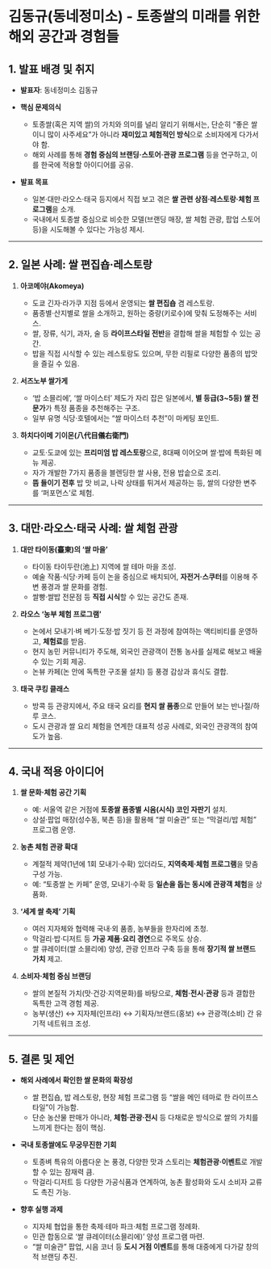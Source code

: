 # 김동규(동네정미소) - 토종쌀의 미래를 위한 해외 공간과 경험들

## 1. 발표 배경 및 취지

- **발표자**: 동네정미소 김동규
- **핵심 문제의식**  
  - 토종쌀(혹은 지역 쌀)의 가치와 의미를 널리 알리기 위해서는, 단순히 “좋은 쌀이니 많이 사주세요”가 아니라 **재미있고 체험적인 방식**으로 소비자에게 다가서야 함.  
  - 해외 사례를 통해 **경험 중심의 브랜딩·스토어·관광 프로그램** 등을 연구하고, 이를 한국에 적용할 아이디어를 공유.

- **발표 목표**  
  - 일본·대만·라오스·태국 등지에서 직접 보고 겪은 **쌀 관련 상점·레스토랑·체험 프로그램**을 소개.  
  - 국내에서 토종쌀 중심으로 비슷한 모델(브랜딩 매장, 쌀 체험 관광, 팝업 스토어 등)을 시도해볼 수 있다는 가능성 제시.

---

## 2. 일본 사례: 쌀 편집숍·레스토랑

1) **아코메야(Akomeya)**  
   - 도쿄 긴자·라가쿠 지점 등에서 운영되는 **쌀 편집숍** 겸 레스토랑.  
   - 품종별·산지별로 쌀을 소개하고, 원하는 중량(키로수)에 맞춰 도정해주는 서비스.  
   - 쌀, 장류, 식기, 과자, 술 등 **라이프스타일 전반**을 결합해 쌀을 체험할 수 있는 공간.  
   - 밥을 직접 시식할 수 있는 레스토랑도 있으며, 무한 리필로 다양한 품종의 밥맛을 즐길 수 있음.

2) **서즈노부 쌀가게**  
   - ‘밥 소믈리에’, ‘쌀 마이스터’ 제도가 자리 잡은 일본에서, **별 등급(3~5등) 쌀 전문가**가 특정 품종을 추천해주는 구조.  
   - 일부 유명 식당·호텔에서는 “쌀 마이스터 추천”이 마케팅 포인트.

3) **하치다이메 기이몬(八代目儀右衛門)**  
   - 교토·도쿄에 있는 **프리미엄 밥 레스토랑**으로, 8대째 이어오며 쌀·밥에 특화된 메뉴 제공.  
   - 자가 개발한 7가지 품종을 블렌딩한 쌀 사용, 전용 밥솥으로 조리.  
   - **뜸 들이기 전후** 밥 맛 비교, 나락 상태를 튀겨서 제공하는 등, 쌀의 다양한 변주를 ‘퍼포먼스’로 체험.

---

## 3. 대만·라오스·태국 사례: 쌀 체험 관광

1) **대만 타이동(臺東)의 ‘쌀 마을’**  
   - 타이동 타이두란(池上) 지역에 쌀 테마 마을 조성.  
   - 예술 작품·식당·카페 등이 논을 중심으로 배치되어, **자전거·스쿠터**를 이용해 주변 풍경과 쌀 문화를 경험.  
   - 쌀빵·쌀밥 전문점 등 **직접 시식**할 수 있는 공간도 존재.

2) **라오스 ‘농부 체험 프로그램’**  
   - 논에서 모내기·벼 베기·도정·밥 짓기 등 전 과정에 참여하는 액티비티를 운영하고, **체험료**를 받음.  
   - 현지 농민 커뮤니티가 주도해, 외국인 관광객이 전통 농사를 실제로 해보고 배울 수 있는 기회 제공.  
   - 논뷰 카페(논 안에 독특한 구조물 설치) 등 풍경 감상과 휴식도 결합.

3) **태국 쿠킹 클래스**  
   - 방콕 등 관광지에서, 주요 태국 요리를 **현지 쌀 품종**으로 만들어 보는 반나절/하루 코스.  
   - 도시 관광과 쌀 요리 체험을 연계한 대표적 성공 사례로, 외국인 관광객의 참여도가 높음.

---

## 4. 국내 적용 아이디어

1) **쌀 문화·체험 공간 기획**  
   - 예: 서울역 같은 거점에 **토종쌀 품종별 시음(시식) 코인 자판기** 설치.  
   - 상설·팝업 매장(성수동, 북촌 등)을 활용해 “쌀 미술관” 또는 “막걸리/밥 체험” 프로그램 운영.

2) **농촌 체험 관광 확대**  
   - 계절적 제약(1년에 1회 모내기·수확) 있더라도, **지역축제·체험 프로그램**을 맞춤 구성 가능.  
   - 예: “토종쌀 논 카페” 운영, 모내기·수확 등 **일손을 돕는 동시에 관광객 체험**을 상품화.

3) **‘세계 쌀 축제’ 기획**  
   - 여러 지자체와 협력해 국내·외 품종, 농부들을 한자리에 초청.  
   - 막걸리·밥·디저트 등 **가공 제품·요리 경연**으로 주목도 상승.  
   - 쌀 큐레이터(쌀 소믈리에) 양성, 관광 인프라 구축 등을 통해 **장기적 쌀 브랜드 가치** 제고.

4) **소비자·체험 중심 브랜딩**  
   - 쌀의 본질적 가치(맛·건강·지역문화)를 바탕으로, **체험·전시·관광** 등과 결합한 독특한 고객 경험 제공.  
   - 농부(생산) ↔ 지자체(인프라) ↔ 기획자/브랜드(홍보) ↔ 관광객(소비) 간 유기적 네트워크 조성.

---

## 5. 결론 및 제언

- **해외 사례에서 확인한 쌀 문화의 확장성**  
  - 쌀 편집숍, 밥 레스토랑, 현장 체험 프로그램 등 “쌀을 메인 테마로 한 라이프스타일”이 가능함.  
  - 단순 농산물 판매가 아니라, **체험·관광·전시** 등 다채로운 방식으로 쌀의 가치를 느끼게 한다는 점이 핵심.

- **국내 토종쌀에도 무궁무진한 기회**  
  - 토종벼 특유의 아름다운 논 풍경, 다양한 맛과 스토리는 **체험관광·이벤트**로 개발할 수 있는 잠재력 큼.  
  - 막걸리·디저트 등 다양한 가공식품과 연계하여, 농촌 활성화와 도시 소비자 교류도 촉진 가능.

- **향후 실행 과제**  
  - 지자체 협업을 통한 축제·테마 파크·체험 프로그램 정례화.  
  - 민관 합동으로 ‘쌀 큐레이터(소믈리에)’ 양성 프로그램 마련.  
  - “쌀 미술관” 팝업, 시음 코너 등 **도시 거점 이벤트**를 통해 대중에게 다가갈 창의적 브랜딩 추진.
